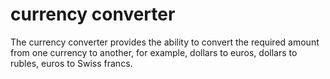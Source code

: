 # currency converter
 The currency converter provides the ability to convert the required amount from one currency to another, for example, dollars to euros, dollars to rubles, euros to Swiss francs.
